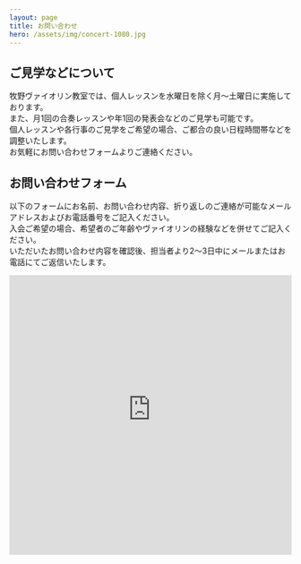 ```yaml
---
layout: page
title: お問い合わせ
hero: /assets/img/concert-1080.jpg
---
```


<div class="container">
    <div class="row">
        <div class="col-md-6">
            <h2>ご見学などについて</h2>
            <p>牧野ヴァイオリン教室では、個人レッスンを水曜日を除く月～土曜日に実施しております。<br>
            また、月1回の合奏レッスンや年1回の発表会などのご見学も可能です。<br>
            個人レッスンや各行事のご見学をご希望の場合、ご都合の良い日程時間帯などを調整いたします。<br>
            お気軽にお問い合わせフォームよりご連絡ください。</p>
        </div>
        <div class="col-md-6">
            <h2>お問い合わせフォーム</h2>
            <p>以下のフォームにお名前、お問い合わせ内容、折り返しのご連絡が可能なメールアドレスおよびお電話番号をご記入ください。<br>
            入会ご希望の場合、希望者のご年齢やヴァイオリンの経験などを併せてご記入ください。<br>
            いただいたお問い合わせ内容を確認後、担当者より2～3日中にメールまたはお電話にてご返信いたします。</p>
            <script type="text/javascript" src="https://s3.amazonaws.com/assets.freshdesk.com/widget/freshwidget.js"></script>
            <style type="text/css" media="screen, projection">
                @import url(https://s3.amazonaws.com/assets.freshdesk.com/widget/freshwidget.css); 
            </style> 
            <iframe title="Feedback Form" class="freshwidget-embedded-form" id="freshwidget-embedded-form" src="https://newaccount1605269336522.freshdesk.com/widgets/feedback_widget/new?&widgetType=embedded&formTitle=%E3%81%8A%E5%95%8F%E3%81%84%E5%90%88%E3%82%8F%E3%81%9B%E3%83%95%E3%82%A9%E3%83%BC%E3%83%A0&submitTitle=%E9%80%81%E4%BF%A1&submitThanks=%E3%81%8A%E5%95%8F%E3%81%84%E5%90%88%E3%82%8F%E3%81%9B%E3%81%84%E3%81%9F%E3%81%A0%E3%81%8D%E3%80%81%E3%81%82%E3%82%8A%E3%81%8C%E3%81%A8%E3%81%86%E3%81%94%E3%81%96%E3%81%84%E3%81%BE%E3%81%99%E3%80%82%0D%0A%E3%81%94%E9%80%A3%E7%B5%A1%E5%86%85%E5%AE%B9%E3%82%92%E7%A2%BA%E8%AA%8D%E5%BE%8C%E3%80%81%E3%83%A1%E3%83%BC%E3%83%AB%E3%81%AB%E3%81%A6%E3%81%94%E8%BF%94%E4%BF%A1%E3%81%84%E3%81%9F%E3%81%97%E3%81%BE%E3%81%99%E3%80%82&screenshot=No&searchArea=no" scrolling="no" height="500px" width="100%" frameborder="0" >
            </iframe>
        </div>
    </div>
</div>